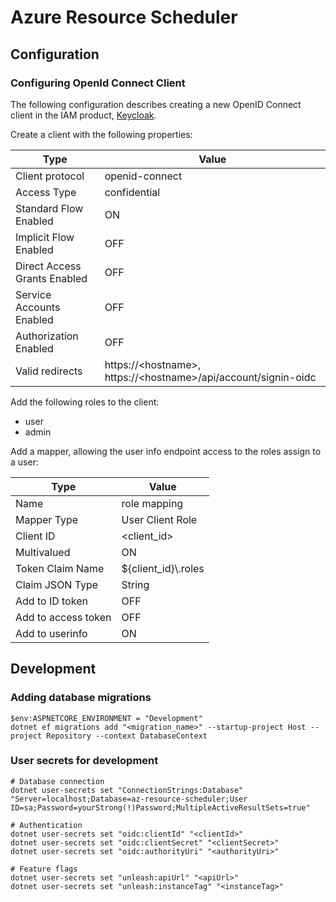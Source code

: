 # Azure Resource Scheduler

## Configuration

### Configuring OpenId Connect Client
The following configuration describes creating a new OpenID Connect client in the IAM product, [Keycloak](https://www.keycloak.org/).

Create a client with the following properties:

| Type | Value |
| ---- | ----- |
| Client protocol | openid-connect |
| Access Type | confidential |
| Standard Flow Enabled | ON |
| Implicit Flow Enabled | OFF |
| Direct Access Grants Enabled | OFF |
| Service Accounts Enabled | OFF |
| Authorization Enabled | OFF |
| Valid redirects | https://\<hostname>, https://\<hostname>/api/account/signin-oidc |

Add the following roles to the client:

* user
* admin

Add a mapper, allowing the user info endpoint access to the roles assign to a user:

| Type | Value |
| ---- | ----- |
| Name | role mapping |
| Mapper Type | User Client Role |
| Client ID | \<client_id>
| Multivalued | ON |
| Token Claim Name | ${client_id}\\.roles |
| Claim JSON Type | String |
| Add to ID token | OFF |
| Add to access token | OFF |
| Add to userinfo | ON |

## Development

### Adding database migrations

```
$env:ASPNETCORE_ENVIRONMENT = "Development"
dotnet ef migrations add "<migration_name>" --startup-project Host --project Repository --context DatabaseContext
```

### User secrets for development

```
# Database connection
dotnet user-secrets set "ConnectionStrings:Database" "Server=localhost;Database=az-resource-scheduler;User ID=sa;Password=yourStrong(!)Password;MultipleActiveResultSets=true"

# Authentication
dotnet user-secrets set "oidc:clientId" "<clientId>"
dotnet user-secrets set "oidc:clientSecret" "<clientSecret>"
dotnet user-secrets set "oidc:authorityUri" "<authorityUri>"

# Feature flags
dotnet user-secrets set "unleash:apiUrl" "<apiUrl>"
dotnet user-secrets set "unleash:instanceTag" "<instanceTag>"
```
